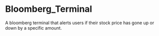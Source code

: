 # Bloomberg_Terminal
A bloomberg terminal that alerts users if their stock price has gone up or down by a specific amount.
